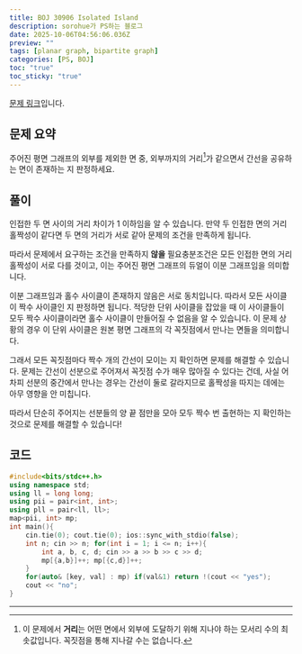 ```yaml
---
title: BOJ 30906 Isolated Island
description: sorohue가 PS하는 블로그
date: 2025-10-06T04:56:06.036Z
preview: ""
tags: [planar graph, bipartite graph]
categories: [PS, BOJ]
toc: "true"
toc_sticky: "true"
---
```


[문제 링크](https://www.acmicpc.net/problem/30906)입니다.

## 문제 요약

주어진 평면 그래프의 외부를 제외한 면 중, 외부까지의 거리[^1]가 같으면서 간선을 공유하는 면이 존재하는 지 판정하세요.

## 풀이

인접한 두 면 사이의 거리 차이가 1 이하임을 알 수 있습니다. 만약 두 인접한 면의 거리 홀짝성이 같다면 두 면의 거리가 서로 같아 문제의 조건을 만족하게 됩니다.

따라서 문제에서 요구하는 조건을 만족하지 **않을** 필요충분조건은 모든 인접한 면의 거리 홀짝성이 서로 다를 것이고, 이는 주어진 평면 그래프의 듀얼이 이분 그래프임을 의미합니다.

이분 그래프임과 홀수 사이클이 존재하지 않음은 서로 동치입니다. 따라서 모든 사이클이 짝수 사이클인 지 판정하면 됩니다. 적당한 단위 사이클을 잡았을 때 이 사이클들이 모두 짝수 사이클이라면 홀수 사이클이 만들어질 수 없음을 알 수 있습니다. 이 문제 상황의 경우 이 단위 사이클은 원본 평면 그래프의 각 꼭짓점에서 만나는 면들을 의미합니다.

그래서 모든 꼭짓점마다 짝수 개의 간선이 모이는 지 확인하면 문제를 해결할 수 있습니다. 문제는 간선이 선분으로 주어져서 꼭짓점 수가 매우 많아질 수 있다는 건데, 사실 어차피 선분의 중간에서 만나는 경우는 간선이 둘로 갈라지므로 홀짝성을 따지는 데에는 아무 영향을 안 미칩니다.

따라서 단순히 주어지는 선분들의 양 끝 점만을 모아 모두 짝수 번 출현하는 지 확인하는 것으로 문제를 해결할 수 있습니다!

## 코드

```cpp
#include<bits/stdc++.h>
using namespace std;
using ll = long long;
using pii = pair<int, int>;
using pll = pair<ll, ll>;
map<pii, int> mp;
int main(){
	cin.tie(0); cout.tie(0); ios::sync_with_stdio(false);
	int n; cin >> n; for(int i = 1; i <= n; i++){
		int a, b, c, d; cin >> a >> b >> c >> d;
		mp[{a,b}]++; mp[{c,d}]++;
	}
	for(auto& [key, val] : mp) if(val&1) return !(cout << "yes");
	cout << "no";
}
```

***

[^1]: 이 문제에서 **거리**는 어떤 면에서 외부에 도달하기 위해 지나야 하는 모서리 수의 최솟값입니다. 꼭짓점을 통해 지나갈 수는 없습니다.

